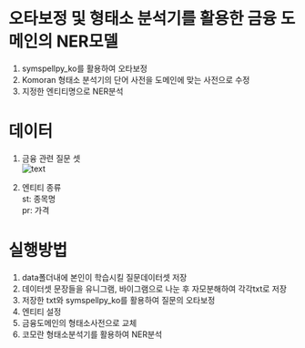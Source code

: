 # 오타보정 및 형태소 분석기를 활용한 금융 도메인의 NER모델  
1. symspellpy_ko를 활용하여 오타보정
2. Komoran 형태소 분석기의 단어 사전을 도메인에 맞는 사전으로 수정
3. 지정한 엔티티명으로 NER분석

# 데이터
1. 금융 관련 질문 셋  
![text](https://user-images.githubusercontent.com/94896717/210909296-2c9f21d9-550b-4303-a8d1-77b29a40141d.png)

2. 엔티티 종류  
st: 종목명  
pr: 가격

# 실행방법
1. data폴더내에 본인이 학습시킬 질문데이터셋 저장 
2. 데이터셋 문장들을 유니그램, 바이그램으로 나눈 후 자모분해하여 각각txt로 저장
3. 저장한 txt와 symspellpy_ko를 활용하여 질문의 오타보정
4. 엔티티 설정
5. 금융도메인의 형태소사전으로 교체
6. 코모란 형태소분석기를 활용하여 NER분석

